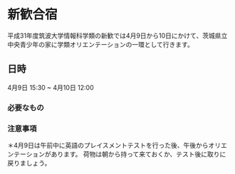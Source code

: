 # 新歓合宿
平成31年度筑波大学情報科学類の新歓では4月9日から10日にかけて、茨城県立中央青少年の家に学類オリエンテーションの一環として行きます。

## 日時
4月9日 15:30 ~ 4月10日 12:00




### 必要なもの


### 注意事項
＊4月9日は午前中に英語のプレイスメントテストを行った後、午後からオリエンテーションがあります。
荷物は朝から持って来ておくか、テスト後に取りに戻りましょう。
